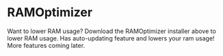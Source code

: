 # RAMOptimizer

Want to lower RAM usage? Download the RAMOptimizer installer above to lower RAM usage.
Has auto-updating feature and lowers your ram usage!
More features coming later.
